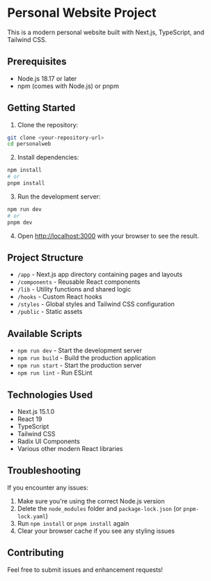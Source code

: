 # Personal Website Project

This is a modern personal website built with Next.js, TypeScript, and Tailwind CSS.

## Prerequisites

- Node.js 18.17 or later
- npm (comes with Node.js) or pnpm

## Getting Started

1. Clone the repository:
```bash
git clone <your-repository-url>
cd personalweb
```

2. Install dependencies:
```bash
npm install
# or
pnpm install
```

3. Run the development server:
```bash
npm run dev
# or
pnpm dev
```

4. Open [http://localhost:3000](http://localhost:3000) with your browser to see the result.

## Project Structure

- `/app` - Next.js app directory containing pages and layouts
- `/components` - Reusable React components
- `/lib` - Utility functions and shared logic
- `/hooks` - Custom React hooks
- `/styles` - Global styles and Tailwind CSS configuration
- `/public` - Static assets

## Available Scripts

- `npm run dev` - Start the development server
- `npm run build` - Build the production application
- `npm run start` - Start the production server
- `npm run lint` - Run ESLint

## Technologies Used

- Next.js 15.1.0
- React 19
- TypeScript
- Tailwind CSS
- Radix UI Components
- Various other modern React libraries

## Troubleshooting

If you encounter any issues:

1. Make sure you're using the correct Node.js version
2. Delete the `node_modules` folder and `package-lock.json` (or `pnpm-lock.yaml`)
3. Run `npm install` or `pnpm install` again
4. Clear your browser cache if you see any styling issues

## Contributing

Feel free to submit issues and enhancement requests! 